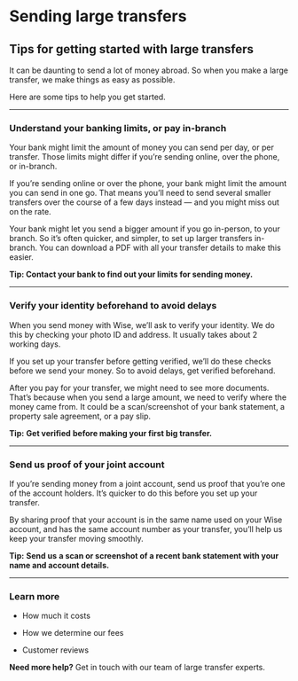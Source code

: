 # Sending large transfers  
## Tips for getting started with large transfers  
It can be daunting to send a lot of money abroad. So when you make a large transfer, we make things as easy as possible.

Here are some tips to help you get started.

* * *

### Understand your banking limits, or pay in-branch

Your bank might limit the amount of money you can send per day, or per transfer. Those limits might differ if you’re sending online, over the phone, or in-branch. 

If you’re sending online or over the phone, your bank might limit the amount you can send in one go. That means you’ll need to send several smaller transfers over the course of a few days instead — and you might miss out on the rate.

Your bank might let you send a bigger amount if you go in-person, to your branch. So it’s often quicker, and simpler, to set up larger transfers in-branch. You can download a PDF with all your transfer details to make this easier. 

**Tip: Contact your bank to find out your limits for sending money.​**

* * *

### Verify your identity beforehand to avoid delays 

When you send money with Wise, we’ll ask to verify your identity. We do this by checking your photo ID and address. It usually takes about 2 working days. 

If you set up your transfer before getting verified, we’ll do these checks before we send your money. So to avoid delays, get verified beforehand.

After you pay for your transfer, we might need to see more documents. That’s because when you send a large amount, we need to verify where the money came from. It could be a scan/screenshot of your bank statement, a property sale agreement, or a pay slip. 

**Tip:** **Get verified** **before making your first big transfer.**

* * *

### Send us proof of your joint account

If you’re sending money from a joint account, send us proof that you’re one of the account holders. It’s quicker to do this before you set up your transfer.

By sharing proof that your account is in the same name used on your Wise account, and has the same account number as your transfer, you’ll help us keep your transfer moving smoothly. 

**Tip:** **Send us** **a scan or screenshot of a recent bank statement with your name and account details.**

* * *

### Learn more

  * How much it costs

  * How we determine our fees

  * Customer reviews




 **Need more help?** Get in touch with our team of large transfer experts.
